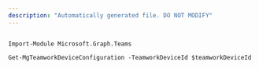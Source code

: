 ```yaml
---
description: "Automatically generated file. DO NOT MODIFY"
---
```


```powershellv1

Import-Module Microsoft.Graph.Teams

Get-MgTeamworkDeviceConfiguration -TeamworkDeviceId $teamworkDeviceId

```